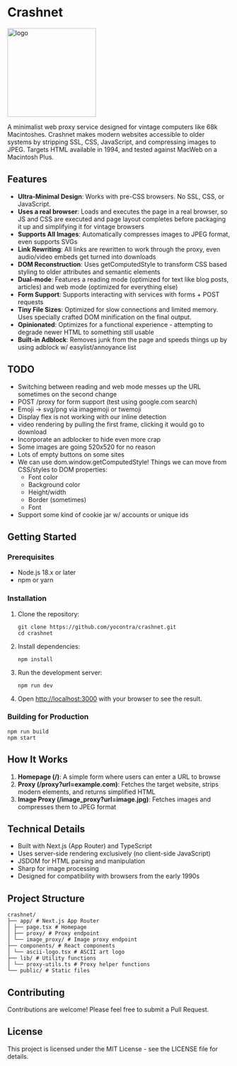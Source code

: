 # Crashnet

<img src="https://github.com/user-attachments/assets/b046a392-150c-47bf-9744-0ca3ed4e7c0e" width="200" alt="logo">

A minimalist web proxy service designed for vintage computers like 68k Macintoshes. Crashnet makes modern websites accessible to older systems by stripping SSL, CSS, JavaScript, and compressing images to JPEG. Targets HTML available in 1994, and tested against MacWeb on a Macintosh Plus.

## Features

- **Ultra-Minimal Design**: Works with pre-CSS browsers. No SSL, CSS, or JavaScript.
- **Uses a real browser**: Loads and executes the page in a real browser, so JS and CSS are executed and page layout completes before packaging it up and simplifying it for vintage browsers
- **Supports All Images**: Automatically compresses images to JPEG format, even supports SVGs
- **Link Rewriting**: All links are rewritten to work through the proxy, even audio/video embeds get turned into downloads
- **DOM Reconstruction**: Uses getComputedStyle to transform CSS based styling to older attributes and semantic elements
- **Dual-mode**: Features a reading mode (optimized for text like blog posts, articles) and web mode (optimized for everything else)
- **Form Support**: Supports interacting with services with forms + POST requests
- **Tiny File Sizes**: Optimized for slow connections and limited memory. Uses specially crafted DOM minification on the final output.
- **Opinionated**: Optimizes for a functional experience - attempting to degrade newer HTML to something still usable
- **Built-in Adblock**: Removes junk from the page and speeds things up by using adblock w/ easylist/annoyance list

## TODO

- Switching between reading and web mode messes up the URL sometimes on the second change
- POST /proxy for form support (test using google.com search)
- Emoji -> svg/png via imagemoji or twemoji
- Display flex is not working with our inline detection
- video rendering by pulling the first frame, clicking it would go to download
- Incorporate an adblocker to hide even more crap
- Some images are going 520x520 for no reason
- Lots of empty buttons on some sites
- We can use dom.window.getComputedStyle! Things we can move from CSS/styles to DOM properties:
  - Font color
  - Background color
  - Height/width
  - Border (sometimes)
  - Font
- Support some kind of cookie jar w/ accounts or unique ids

## Getting Started

### Prerequisites

- Node.js 18.x or later
- npm or yarn

### Installation

1. Clone the repository:

   ```
   git clone https://github.com/yocontra/crashnet.git
   cd crashnet
   ```

2. Install dependencies:

   ```
   npm install
   ```

3. Run the development server:

   ```
   npm run dev
   ```

4. Open [http://localhost:3000](http://localhost:3000) with your browser to see the result.

### Building for Production

```
npm run build
npm start
```

## How It Works

1. **Homepage (/)**: A simple form where users can enter a URL to browse
2. **Proxy (/proxy?url=example.com)**: Fetches the target website, strips modern elements, and returns simplified HTML
3. **Image Proxy (/image_proxy?url=image.jpg)**: Fetches images and compresses them to JPEG format

## Technical Details

- Built with Next.js (App Router) and TypeScript
- Uses server-side rendering exclusively (no client-side JavaScript)
- JSDOM for HTML parsing and manipulation
- Sharp for image processing
- Designed for compatibility with browsers from the early 1990s

## Project Structure

```
crashnet/
├── app/ # Next.js App Router
│ ├── page.tsx # Homepage
│ ├── proxy/ # Proxy endpoint
│ └── image_proxy/ # Image proxy endpoint
├── components/ # React components
│ └── ascii-logo.tsx # ASCII art logo
├── lib/ # Utility functions
│ └── proxy-utils.ts # Proxy helper functions
└── public/ # Static files
```

## Contributing

Contributions are welcome! Please feel free to submit a Pull Request.

## License

This project is licensed under the MIT License - see the LICENSE file for details.
